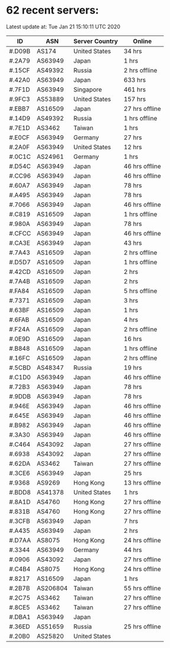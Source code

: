 # 62 recent servers:

Latest update at: Tue Jan 21 15:10:11 UTC 2020

| ID | ASN | Server Country | Online |
| -- | --- | -------------- | ------ |
| #.D09B | AS174 | United States | 34 hrs |
| #.2A79 | AS63949 | Japan | 1 hrs |
| #.15CF | AS49392 | Russia | 2 hrs offline |
| #.42A0 | AS63949 | Japan | 633 hrs |
| #.7F1D | AS63949 | Singapore | 461 hrs |
| #.9FC3 | AS53889 | United States | 157 hrs |
| #.EBB7 | AS16509 | Japan | 27 hrs offline |
| #.14D9 | AS49392 | Russia | 1 hrs offline |
| #.7E1D | AS3462 | Taiwan | 1 hrs |
| #.E0CF | AS63949 | Germany | 27 hrs |
| #.2A0F | AS63949 | United States | 12 hrs |
| #.0C1C | AS24961 | Germany | 1 hrs |
| #.D54C | AS63949 | Japan | 46 hrs offline |
| #.CC96 | AS63949 | Japan | 46 hrs offline |
| #.60A7 | AS63949 | Japan | 78 hrs |
| #.A495 | AS63949 | Japan | 78 hrs |
| #.7066 | AS63949 | Japan | 46 hrs offline |
| #.C819 | AS16509 | Japan | 1 hrs offline |
| #.980A | AS63949 | Japan | 78 hrs |
| #.CFCC | AS63949 | Japan | 46 hrs offline |
| #.CA3E | AS63949 | Japan | 43 hrs |
| #.7A43 | AS16509 | Japan | 2 hrs offline |
| #.D5D7 | AS16509 | Japan | 1 hrs offline |
| #.42CD | AS16509 | Japan | 2 hrs |
| #.7A4B | AS16509 | Japan | 2 hrs |
| #.FA84 | AS16509 | Japan | 5 hrs offline |
| #.7371 | AS16509 | Japan | 3 hrs |
| #.63BF | AS16509 | Japan | 1 hrs |
| #.6FAB | AS16509 | Japan | 4 hrs |
| #.F24A | AS16509 | Japan | 2 hrs offline |
| #.0E9D | AS16509 | Japan | 16 hrs |
| #.B848 | AS16509 | Japan | 1 hrs offline |
| #.16FC | AS16509 | Japan | 2 hrs offline |
| #.5CBD | AS48347 | Russia | 19 hrs |
| #.C1D0 | AS63949 | Japan | 46 hrs offline |
| #.72B3 | AS63949 | Japan | 78 hrs |
| #.9DDB | AS63949 | Japan | 78 hrs |
| #.946E | AS63949 | Japan | 46 hrs offline |
| #.645E | AS63949 | Japan | 46 hrs offline |
| #.B982 | AS63949 | Japan | 46 hrs offline |
| #.3A30 | AS63949 | Japan | 46 hrs offline |
| #.C464 | AS43092 | Japan | 27 hrs offline |
| #.6938 | AS43092 | Japan | 27 hrs offline |
| #.62DA | AS3462 | Taiwan | 27 hrs offline |
| #.3CE6 | AS63949 | Japan | 25 hrs |
| #.9368 | AS9269 | Hong Kong | 13 hrs offline |
| #.BDD8 | AS41378 | United States | 1 hrs |
| #.8A1D | AS4760 | Hong Kong | 27 hrs offline |
| #.831B | AS4760 | Hong Kong | 27 hrs offline |
| #.3CFB | AS63949 | Japan | 7 hrs |
| #.A435 | AS63949 | Japan | 2 hrs |
| #.D7AA | AS8075 | Hong Kong | 24 hrs offline |
| #.3344 | AS63949 | Germany | 44 hrs |
| #.0906 | AS43092 | Japan | 27 hrs offline |
| #.C4B4 | AS8075 | Hong Kong | 24 hrs offline |
| #.8217 | AS16509 | Japan | 1 hrs |
| #.2B7B | AS206804 | Taiwan | 55 hrs offline |
| #.2C75 | AS3462 | Taiwan | 27 hrs offline |
| #.8CE5 | AS3462 | Taiwan | 27 hrs offline |
| #.DBA1 | AS63949 | Japan | |
| #.36ED | AS51659 | Russia | 25 hrs offline |
| #.20B0 | AS25820 | United States | |

